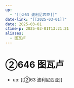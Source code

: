 ```yaml
---
up:
  - "[[②63 波利尼西亚]]"
date-link: "[[2025-03-01]]"
date: 2025-03-01
ctime-p: 2025-03-01T13:21:21
aliases:
  - 图瓦卢
---
```


# ②646 图瓦卢

- up: [[②63 波利尼西亚]]
